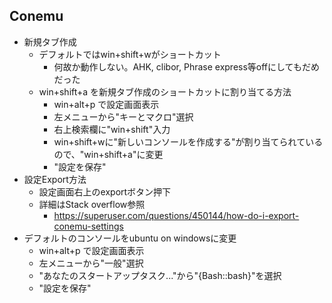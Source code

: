 ## Conemu

* 新規タブ作成
    * デフォルトではwin+shift+wがショートカット
        * 何故か動作しない。AHK, clibor, Phrase express等offにしてもだめだった
    * win+shift+a を新規タブ作成のショートカットに割り当てる方法
        * win+alt+p で設定画面表示
        * 左メニューから"キーとマクロ"選択
        * 右上検索欄に"win+shift"入力
        * win+shift+wに"新しいコンソールを作成する"が割り当てられているので、"win+shift+a"に変更
        * "設定を保存"
* 設定Export方法
    * 設定画面右上のexportボタン押下
    * 詳細はStack overflow参照
        * https://superuser.com/questions/450144/how-do-i-export-conemu-settings
* デフォルトのコンソールをubuntu on windowsに変更
    * win+alt+p で設定画面表示
    * 左メニューから"一般"選択
    * "あなたのスタートアップタスク..."から"{Bash::bash}"を選択
    * "設定を保存"